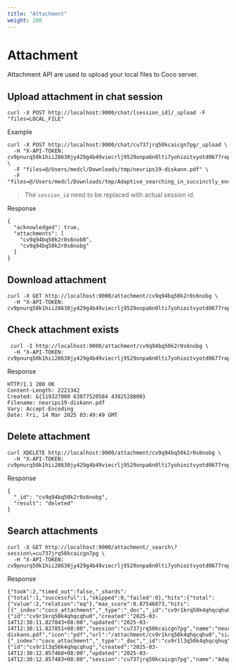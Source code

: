 ```yaml
---
title: "Attachment"
weight: 100
---
```


# Attachment

Attachment API are used to upload your local files to Coco server.

## Upload attachment in chat session

`curl -X POST http://localhost:9000/chat/[session_id]/_upload -F "files=LOCAL_FILE"`

Example
```
curl -X POST http://localhost:9000/chat/cu737jrq50kcaicgn7pg/_upload \
  -H "X-API-TOKEN: cv9pnurq50k1hii28630jy429g4b49viecrlj9529onpa6n0lti7yohioitvyotd0677rop5uszc0cnll03j" \
  -F "files=@/Users/medcl/Downloads/tmp/neurips19-diskann.pdf" \
  -F "files=@/Users/medcl/Downloads/tmp/Adaptive_searching_in_succinctly_encoded.pdf"
```

> The `session_id` need to be replaced with actual session id.

Response
```
{
  "acknowledged": true,
  "attachments": [
    "cv9q94bq50k2r0s6nob0",
    "cv9q94bq50k2r0s6nobg"
  ]
}
```

## Download attachment
```
curl -X GET http://localhost:9000/attachment/cv9q94bq50k2r0s6nobg \
  -H "X-API-TOKEN: cv9pnurq50k1hii28630jy429g4b49viecrlj9529onpa6n0lti7yohioitvyotd0677rop5uszc0cnll03j"
```

## Check attachment exists
```
 curl -I http://localhost:9000/attachment/cv9q94bq50k2r0s6nobg \
  -H "X-API-TOKEN: cv9pnurq50k1hii28630jy429g4b49viecrlj9529onpa6n0lti7yohioitvyotd0677rop5uszc0cnll03j"
```
Response
```
HTTP/1.1 200 OK
Content-Length: 2221342
Created: &{119327000 63877520584 4392528800}
Filename: neurips19-diskann.pdf
Vary: Accept-Encoding
Date: Fri, 14 Mar 2025 03:49:49 GMT
```


## Delete attachment
```
curl XDELETE http://localhost:9000/attachment/cv9q94bq50k2r0s6nobg \
  -H "X-API-TOKEN: cv9pnurq50k1hii28630jy429g4b49viecrlj9529onpa6n0lti7yohioitvyotd0677rop5uszc0cnll03j"
```
Response
```
{
  "_id": "cv9q94bq50k2r0s6nobg",
  "result": "deleted"
}
```

## Search attachments
```
curl -X GET http://localhost:9000/attachment/_search\?session\=cu737jrq50kcaicgn7pg \
  -H "X-API-TOKEN: cv9pnurq50k1hii28630jy429g4b49viecrlj9529onpa6n0lti7yohioitvyotd0677rop5uszc0cnll03j"
```
Response
```
{"took":2,"timed_out":false,"_shards":{"total":1,"successful":1,"skipped":0,"failed":0},"hits":{"total":{"value":2,"relation":"eq"},"max_score":0.87546873,"hits":[{"_index":"coco_attachment","_type":"_doc","_id":"cv9r1krq50k4qhqcqhu0","_score":0.87546873,"_source":{"id":"cv9r1krq50k4qhqcqhu0","created":"2025-03-14T12:30:11.827843+08:00","updated":"2025-03-14T12:30:11.827851+08:00","session":"cu737jrq50kcaicgn7pg","name":"neurips19-diskann.pdf","icon":"pdf","url":"/attachment/cv9r1krq50k4qhqcqhu0","size":2221342}},{"_index":"coco_attachment","_type":"_doc","_id":"cv9r1l3q50k4qhqcqhug","_score":0.87546873,"_source":{"id":"cv9r1l3q50k4qhqcqhug","created":"2025-03-14T12:30:12.857468+08:00","updated":"2025-03-14T12:30:12.857483+08:00","session":"cu737jrq50kcaicgn7pg","name":"Adaptive_searching_in_succinctly_encoded.pdf","icon":"pdf","url":"/attachment/cv9r1l3q50k4qhqcqhug","size":125382}}]}}
```